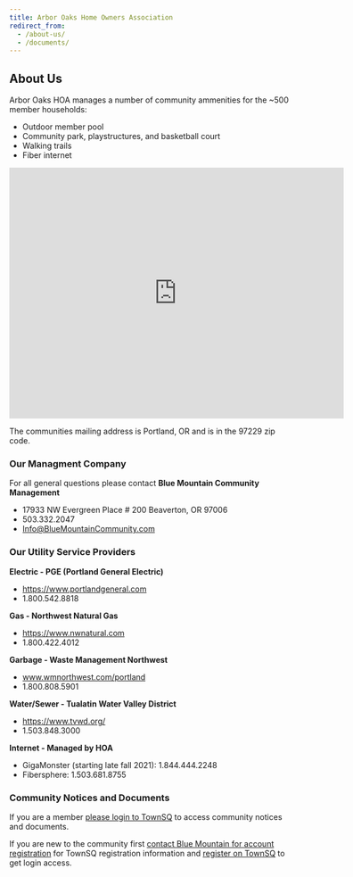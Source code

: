 ```yaml
---
title: Arbor Oaks Home Owners Association
redirect_from:
  - /about-us/
  - /documents/
---
```


## About Us

Arbor Oaks HOA manages a number of community ammenities for the ~500 member households:

- Outdoor member pool
- Community park, playstructures, and basketball court
- Walking trails
- Fiber internet

<iframe src="https://www.google.com/maps/embed?pb=!1m18!1m12!1m3!1d2793.016726646245!2d-122.85391938469775!3d45.57010223439218!2m3!1f0!2f0!3f0!3m2!1i1024!2i768!4f13.1!3m3!1m2!1s0x549506110d6b2da5%3A0xe649c4e7324fe99c!2sArbor%20Oaks%20Community!5e0!3m2!1sen!2sus!4v1629358100839!5m2!1sen!2sus" width="600" height="450" style="border:0;" allowfullscreen="" loading="lazy"></iframe>

The communities mailing address is Portland, OR and is in the 97229 zip code.

### Our Managment Company

For all general questions please contact **Blue Mountain Community Management**

- 17933 NW Evergreen Place # 200 Beaverton, OR 97006
- 503.332.2047
- [Info@BlueMountainCommunity.com](mailto:Info@BlueMountainCommunity.com)

### Our Utility Service Providers

**Electric - PGE (Portland General Electric)**

- https://www.portlandgeneral.com
- 1.800.542.8818

**Gas - Northwest Natural Gas**

- https://www.nwnatural.com
- 1.800.422.4012

**Garbage - Waste Management Northwest**

- www.wmnorthwest.com/portland
- 1.800.808.5901

**Water/Sewer - Tualatin Water Valley District**

- https://www.tvwd.org/
- 1.503.848.3000

**Internet - Managed by HOA**

- GigaMonster (starting late fall 2021): 1.844.444.2248
- Fibersphere: 1.503.681.8755

### Community Notices and Documents

If you are a member [please login to TownSQ](https://app.townsq.io/login) to access
community notices and documents.

If you are new to the community first [contact Blue Mountain for account registration](mailto:Info@BlueMountainCommunity.com) for TownSQ registration information and [register on TownSQ](https://app.townsq.io/ais/sign-up) to get login access.
